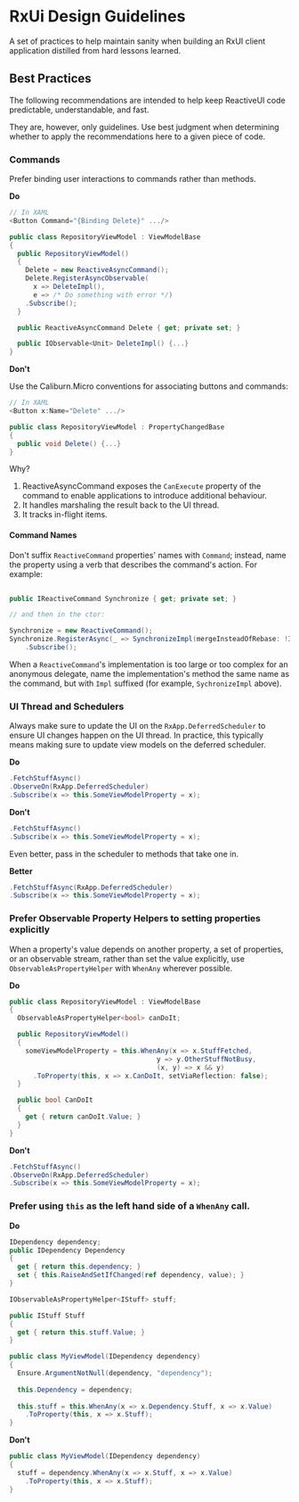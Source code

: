 RxUi Design Guidelines
======================

A set of practices to help maintain sanity when building an RxUI client 
application distilled from hard lessons learned.

## Best Practices

The following recommendations are intended to help keep ReactiveUI code 
predictable, understandable, and fast.

They are, however, only guidelines. Use best judgment when determining whether 
to apply the recommendations here to a given piece of code.

### Commands

Prefer binding user interactions to commands rather than methods.

__Do__

```csharp
// In XAML
<Button Command="{Binding Delete}" .../>

public class RepositoryViewModel : ViewModelBase 
{
  public RepositoryViewModel() 
  {
    Delete = new ReactiveAsyncCommand();
    Delete.RegisterAsyncObservable(
      x => DeleteImpl(),  
      e => /* Do something with error */)
    .Subscribe();
  }

  public ReactiveAsyncCommand Delete { get; private set; }

  public IObservable<Unit> DeleteImpl() {...}
}
```

__Don't__

Use the Caliburn.Micro conventions for associating buttons and commands:

```csharp
// In XAML
<Button x:Name="Delete" .../>

public class RepositoryViewModel : PropertyChangedBase
{
  public void Delete() {...}	
}
```

Why? 

1. ReactiveAsyncCommand exposes the `CanExecute` property of the command to 
enable applications to introduce additional behaviour.
2. It handles marshaling the result back to the UI thread.
3. It tracks in-flight items.


#### Command Names

Don't suffix `ReactiveCommand` properties' names with `Command`; instead, name the property using a verb that describes the command's action. For example:

```csharp
	
public IReactiveCommand Synchronize { get; private set; }

// and then in the ctor:

Synchronize = new ReactiveCommand();
Synchronize.RegisterAsync(_ => SynchronizeImpl(mergeInsteadOfRebase: !IsAhead))
    .Subscribe();

```

When a `ReactiveCommand`'s implementation is too large or too complex for an anonymous delegate, name the implementation's method the same name as the command, but with `Impl` suffixed (for example, `SychronizeImpl` above).

### UI Thread and Schedulers

Always make sure to update the UI on the `RxApp.DeferredScheduler` to ensure UI 
changes happen on the UI thread. In practice, this typically means making sure 
to update view models on the deferred scheduler.

__Do__

```csharp
.FetchStuffAsync()
.ObserveOn(RxApp.DeferredScheduler)
.Subscribe(x => this.SomeViewModelProperty = x);
```
__Don't__

```csharp
.FetchStuffAsync()
.Subscribe(x => this.SomeViewModelProperty = x);
```

Even better, pass in the scheduler to methods that take one in.

__Better__

```csharp
.FetchStuffAsync(RxApp.DeferredScheduler)
.Subscribe(x => this.SomeViewModelProperty = x);
```

### Prefer Observable Property Helpers to setting properties explicitly

When a property's value depends on another property, a set of properties, or an 
observable stream, rather than set the value explicitly, use 
`ObservableAsPropertyHelper` with `WhenAny` wherever possible.

__Do__

```csharp
public class RepositoryViewModel : ViewModelBase 
{
  ObservableAsPropertyHelper<bool> canDoIt;

  public RepositoryViewModel() 
  {
    someViewModelProperty = this.WhenAny(x => x.StuffFetched, 
									 y => y.OtherStuffNotBusy, 
									 (x, y) => x && y)
      .ToProperty(this, x => x.CanDoIt, setViaReflection: false);
  }

  public bool CanDoIt
  {
    get { return canDoIt.Value; }  
  }	
}
```

__Don't__

```csharp
.FetchStuffAsync()
.ObserveOn(RxApp.DeferredScheduler)
.Subscribe(x => this.SomeViewModelProperty = x);
```

### Prefer using `this` as the left hand side of a `WhenAny` call.

__Do__

```csharp
IDependency dependency;
public IDependency Dependency
{
  get { return this.dependency; }
  set { this.RaiseAndSetIfChanged(ref dependency, value); }
}

IObservableAsPropertyHelper<IStuff> stuff;

public IStuff Stuff
{
  get { return this.stuff.Value; }
}

public class MyViewModel(IDependency dependency)
{
  Ensure.ArgumentNotNull(dependency, "dependency");
  
  this.Dependency = dependency;
  
  this.stuff = this.WhenAny(x => x.Dependency.Stuff, x => x.Value)
    .ToProperty(this, x => x.Stuff);
}
```

__Don't__

```csharp
public class MyViewModel(IDependency dependency)
{
  stuff = dependency.WhenAny(x => x.Stuff, x => x.Value)
    .ToProperty(this, x => x.Stuff);
}
```
